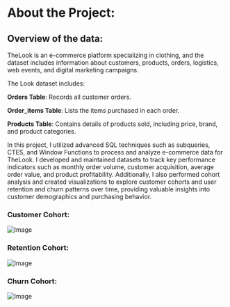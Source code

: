 # About the Project:  
## Overview of the data: 

TheLook is an e-commerce platform specializing in clothing, and the dataset includes information about customers, products, orders, logistics, web events, and digital marketing campaigns.

The Look dataset includes:

**Orders Table**: Records all customer orders.

**Order_items Table**: Lists the items purchased in each order.

**Products Table**: Contains details of products sold, including price, brand, and product categories.

In this project, I utilized advanced SQL techniques such as subqueries, CTES, and Window Functions to process and analyze e-commerce data for TheLook. I developed and maintained datasets to track key performance indicators such as monthly order volume, customer acquisition, average order value, and product profitability. Additionally, I also performed cohort analysis and created visualizations to explore customer cohorts and user retention and churn patterns over time, providing valuable insights into customer demographics and purchasing behavior.

### Customer Cohort:

![Image](https://github.com/user-attachments/assets/b1525de0-e1bb-4d7c-9856-f12a6664bef6)

### Retention Cohort:

![Image](https://github.com/user-attachments/assets/7590ca4a-62c6-48cb-a664-0477c5292050)

### Churn Cohort:

![Image](https://github.com/user-attachments/assets/d4b17c89-b149-43df-992f-44ba330ad50d)
